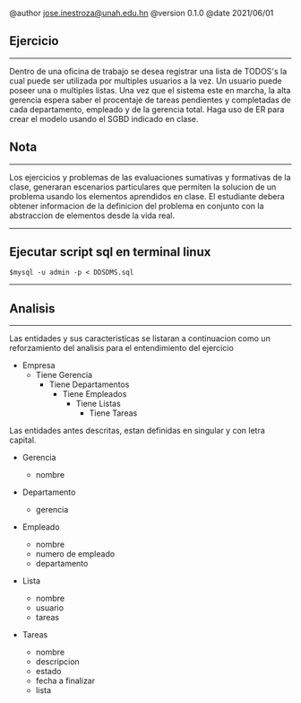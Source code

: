 @author jose.inestroza@unah.edu.hn
@version 0.1.0
@date 2021/06/01

Ejercicio
----
----

Dentro de una oficina de trabajo se desea registrar una lista de TODOS's la cual puede ser utilizada por multiples usuarios a la vez. Un usuario puede poseer una o multiples listas. Una vez que el sistema este en marcha, la alta gerencia espera saber el procentaje de tareas pendientes y completadas de cada departamento, empleado y de la gerencia total. Haga uso de ER para crear el modelo usando el SGBD indicado en clase.

Nota
----
----
Los ejercicios y problemas de las evaluaciones sumativas y formativas de la clase, generaran escenarios particulares que permiten la solucion de un problema usando los elementos aprendidos en clase. El estudiante debera obtener informacion de la definicion del problema en conjunto con la abstraccion de elementos desde la vida real.

---
## Ejecutar script sql en terminal linux

    $mysql -u admin -p < DDSDMS.sql

----

Analisis
----
----

Las entidades y sus caracteristicas se listaran a continuacion como un reforzamiento del analisis para el entendimiento del ejercicio

- Empresa
  - Tiene Gerencia
    - Tiene Departamentos
      - Tiene Empleados
        - Tiene Listas
          - Tiene Tareas

Las entidades antes descritas, estan definidas en singular y con letra capital.

- Gerencia
  - nombre

- Departamento
  - gerencia

- Empleado
  - nombre
  - numero de empleado
  - departamento

- Lista
  - nombre
  - usuario
  - tareas

- Tareas
  - nombre
  - descripcion
  - estado
  - fecha a finalizar
  - lista

